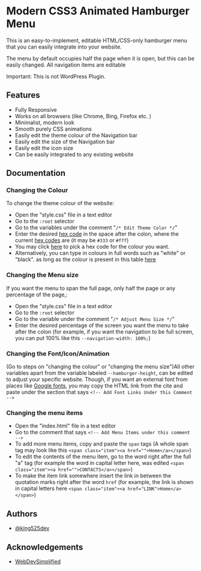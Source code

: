 
# Modern CSS3 Animated Hamburger Menu

This is an  easy-to-implement, editable HTML/CSS-only hamburger menu that you can easily integrate into your website.

The menu by default occupies half the page when it is open, but this can be easily changed. All navigation items are editable

Important: This is not WordPress Plugin.

## Features
- Fully Responsive
- Works on all browsers (like Chrome, Bing, Firefox etc. )
- Minimalist, modern look
- Smooth purely CSS animations
- Easily edit the theme colour of the Navigation bar
- Easily edit the size of the Navigation bar
- Easily edit the icon size
- Can be easily integrated to any existing website


## Documentation

### Changing the Colour

To change the theme colour of the website:

- Open the "style.css" file in a text editor
- Go to the `:root` selector
- Go to the variables under the comment "`/* Edit Theme Color */`"
- Enter the desired [hex code](https://htmlcolorcodes.com/) in the space after the colon, where the current [hex codes](https://htmlcolorcodes.com/) are (it may be `#333` or `#fff`)
- You may click [here](https://htmlcolorcodes.com/) to pick a hex code for the colour you want.
- Alternatively, you can type in colours in full words such as "white" or "black". as long as the colour is present in this table [here](https://www.tutorialrepublic.com/css-reference/css-color-names.php)

### Changing the Menu size

If you want the menu to span the full page, only half the page or any percentage of the page,:

- Open the "style.css" file in a text editor
- Go to the `:root` selector
- Go to the variable under the comment "`/* Adjust Menu Size */`"
- Enter the desired percentage of the screen you want the menu to take after the colon (for example, if you want the navigation to be full screen, you can put 100% like this `--navigation-width: 100%;`)

### Changing the Font/Icon/Animation
(Go to steps on "changing the colour" or "changing the menu size")All other variables apart from the variable labeled `--hamburger-height`,  can be edited to adjust your specific website. Though, if you want an external font from places like [Google fonts](https://fonts.google.com/), you may copy the HTML link from the cite and paste under the section that says `<!-- Add Font Links Under this Comment -->`

### Changing the menu items

- Open the "index.html" file in a text editor
- Go to the comment that says `<!-- Add Menu Items under this comment -->`
- To add more menu items, copy and paste the `span` tags (A whole span tag may look like this `<span class="item"><a href="">Home</a></span>`)
- To edit the contents of the menu item, go to the word right after the full "a" tag (for example the word in capital letter here, was edited `<span class="item"><a href="">CONTACTS</a></span>`)
- To make the item link somewhere insert the link in between the quotation marks right after the word `href` (for example, the link is shown in capital letters here `<span class="item"><a href="LINK">Home</a></span>`)
## Authors

- [@king525dev](https://www.github.com/king525dev)


## Acknowledgements

 - [WebDevSimplified](https://www.youtube.com/@WebDevSimplified)

